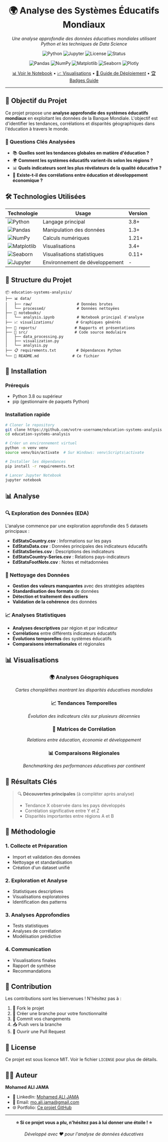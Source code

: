 <div align="center">

# 🌍 Analyse des Systèmes Éducatifs Mondiaux

*Une analyse approfondie des données éducatives mondiales utilisant Python et les techniques de Data Science*

![Python](https://img.shields.io/badge/Python-3.8+-blue.svg)
![Jupyter](https://img.shields.io/badge/Jupyter-Notebook-orange.svg)
![License](https://img.shields.io/badge/License-MIT-green.svg)
![Status](https://img.shields.io/badge/Status-Complete-brightgreen.svg)

![Pandas](https://img.shields.io/badge/Pandas-150458?style=flat&logo=pandas&logoColor=white)
![NumPy](https://img.shields.io/badge/NumPy-013243?style=flat&logo=numpy&logoColor=white)
![Matplotlib](https://img.shields.io/badge/Matplotlib-11557c?style=flat&logo=python&logoColor=white)
![Seaborn](https://img.shields.io/badge/Seaborn-3776ab?style=flat&logo=python&logoColor=white)
![Plotly](https://img.shields.io/badge/Plotly-3F4F75?style=flat&logo=plotly&logoColor=white)

[📊 Voir le Notebook](./notebooks/portfolio_demo.ipynb) • 
[📈 Visualisations](./visualizations/) • 
[🚀 Guide de Déploiement](./DEPLOYMENT_GUIDE.md) •
[🏆 Badges Guide](./BADGES_GUIDE.md)

</div>

---

## 🎯 Objectif du Projet

Ce projet propose une **analyse approfondie des systèmes éducatifs mondiaux** en exploitant les données de la Banque Mondiale. L'objectif est d'identifier les tendances, corrélations et disparités géographiques dans l'éducation à travers le monde.

### 🔑 Questions Clés Analysées

- 📚 **Quelles sont les tendances globales en matière d'éducation ?**
- 🌍 **Comment les systèmes éducatifs varient-ils selon les régions ?**
- 📊 **Quels indicateurs sont les plus révélateurs de la qualité éducative ?**
- 🔗 **Existe-t-il des corrélations entre éducation et développement économique ?**

## 🛠️ Technologies Utilisées

<div align="center">

| Technologie | Usage | Version |
|-------------|-------|---------|
| ![Python](https://img.shields.io/badge/Python-3776AB?style=for-the-badge&logo=python&logoColor=white) | Langage principal | 3.8+ |
| ![Pandas](https://img.shields.io/badge/Pandas-150458?style=for-the-badge&logo=pandas&logoColor=white) | Manipulation des données | 1.3+ |
| ![NumPy](https://img.shields.io/badge/NumPy-013243?style=for-the-badge&logo=numpy&logoColor=white) | Calculs numériques | 1.21+ |
| ![Matplotlib](https://img.shields.io/badge/Matplotlib-11557c?style=for-the-badge) | Visualisations | 3.4+ |
| ![Seaborn](https://img.shields.io/badge/Seaborn-3776AB?style=for-the-badge) | Visualisations statistiques | 0.11+ |
| ![Jupyter](https://img.shields.io/badge/Jupyter-F37626?style=for-the-badge&logo=jupyter&logoColor=white) | Environnement de développement | - |

</div>

## 📁 Structure du Projet

```
📦 education-systems-analysis/
├── 📊 data/
│   ├── raw/                    # Données brutes
│   └── processed/              # Données nettoyées
├── 📓 notebooks/
│   └── analysis.ipynb          # Notebook principal d'analyse
├── 📈 visualizations/          # Graphiques générés
├── 📄 reports/                 # Rapports et présentations
├── 🔧 src/                     # Code source modulaire
│   ├── data_processing.py
│   ├── visualization.py
│   └── analysis.py
├── 📋 requirements.txt         # Dépendances Python
└── 📖 README.md               # Ce fichier
```

## 🚀 Installation

### Prérequis
- Python 3.8 ou supérieur
- pip (gestionnaire de paquets Python)

### Installation rapide

```bash
# Cloner le repository
git clone https://github.com/votre-username/education-systems-analysis.git
cd education-systems-analysis

# Créer un environnement virtuel
python -m venv venv
source venv/bin/activate  # Sur Windows: venv\Scripts\activate

# Installer les dépendances
pip install -r requirements.txt

# Lancer Jupyter Notebook
jupyter notebook
```

## 📊 Analyse

### 🔍 Exploration des Données (EDA)

L'analyse commence par une exploration approfondie des 5 datasets principaux :

- **EdStatsCountry.csv** : Informations sur les pays
- **EdStatsData.csv** : Données principales des indicateurs éducatifs
- **EdStatsSeries.csv** : Descriptions des indicateurs
- **EdStatsCountry-Series.csv** : Relations pays-indicateurs
- **EdStatsFootNote.csv** : Notes et métadonnées

### 🧹 Nettoyage des Données

- **Gestion des valeurs manquantes** avec des stratégies adaptées
- **Standardisation des formats** de données
- **Détection et traitement des outliers**
- **Validation de la cohérence** des données

### 📈 Analyses Statistiques

- **Analyses descriptives** par région et par indicateur
- **Corrélations** entre différents indicateurs éducatifs
- **Évolutions temporelles** des systèmes éducatifs
- **Comparaisons internationales** et régionales

## 📊 Visualisations

<div align="center">

### 🌍 Analyses Géographiques
*Cartes choroplèthes montrant les disparités éducatives mondiales*

### 📈 Tendances Temporelles
*Évolution des indicateurs clés sur plusieurs décennies*

### 🔗 Matrices de Corrélation
*Relations entre éducation, économie et développement*

### 📊 Comparaisons Régionales
*Benchmarking des performances éducatives par continent*

</div>

## 🎯 Résultats Clés

> 🔍 **Découvertes principales** (à compléter après analyse)
> - Tendance X observée dans les pays développés
> - Corrélation significative entre Y et Z
> - Disparités importantes entre régions A et B

## 📝 Méthodologie

### 1. **Collecte et Préparation**
- Import et validation des données
- Nettoyage et standardisation
- Création d'un dataset unifié

### 2. **Exploration et Analyse**
- Statistiques descriptives
- Visualisations exploratoires
- Identification des patterns

### 3. **Analyses Approfondies**
- Tests statistiques
- Analyses de corrélation
- Modélisation prédictive

### 4. **Communication**
- Visualisations finales
- Rapport de synthèse
- Recommandations

## 🤝 Contribution

Les contributions sont les bienvenues ! N'hésitez pas à :

1. 🍴 Fork le projet
2. 🌟 Créer une branche pour votre fonctionnalité
3. 💾 Commit vos changements
4. 📤 Push vers la branche
5. 🔄 Ouvrir une Pull Request

## 📄 License

Ce projet est sous licence MIT. Voir le fichier `LICENSE` pour plus de détails.

## 👨‍💻 Auteur

**Mohamed ALI JAMA**
- 🔗 LinkedIn: [Mohamed ALI JAMA](https://www.linkedin.com/in/0a651460/)
- 📧 Email: mo.ali.jama@gmail.com
- 🌐 Portfolio: [Ce projet GitHub](https://github.com/malijama/Analyse-des-syst-mes-ducatifs-mondiaux)

---

<div align="center">

**⭐ Si ce projet vous a plu, n'hésitez pas à lui donner une étoile ! ⭐**

*Développé avec ❤️ pour l'analyse de données éducatives*

</div>